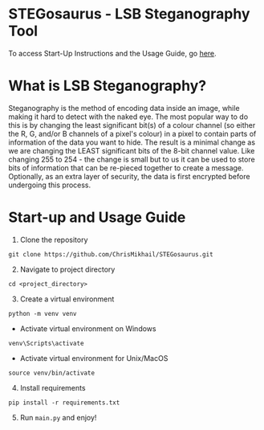 # STEGosaurus - LSB Steganography Tool

To access Start-Up Instructions and the Usage Guide, go [here](https://github.com/ChrisMikhail/STEGosaurus?tab=readme-ov-file#start-up-and-usage-guide).

# What is LSB Steganography? 
Steganography is the method of encoding data inside an image, while making it hard to detect with the naked eye. The most popular way to do this is by changing the least significant bit(s) of a colour channel (so either the R, G, and/or B channels of a pixel's colour) in a pixel to contain parts of information of the data you want to hide. The result is a minimal change as we are changing the LEAST significant bits of the 8-bit channel value. Like changing 255 to 254 - the change is small but to us it can be used to store bits of information that can be re-pieced together to create a message. Optionally, as an extra layer of security, the data is first encrypted before undergoing this process. 

# Start-up and Usage Guide
1. Clone the repository
```
git clone https://github.com/ChrisMikhail/STEGosaurus.git
```
2. Navigate to project directory
```
cd <project_directory>
```
3. Create a virtual environment
```
python -m venv venv
```
* Activate virtual environment on Windows
```
venv\Scripts\activate
```
* Activate virtual environment for Unix/MacOS
```
source venv/bin/activate
```
4. Install requirements
```
pip install -r requirements.txt
```

5. Run ```main.py``` and enjoy!